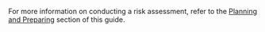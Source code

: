 For more information on conducting a risk assessment, refer to the [Planning and Preparing](en/topics/practice-2-planning/0-getting-started/1-intro.md) section of this guide.